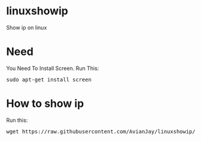 # linuxshowip
Show ip on linux
# Need
You Need To Install Screen.
Run This:
<pre>sudo apt-get install screen</pre>
# How to show ip
Run this:
<pre>wget https://raw.githubusercontent.com/AvianJay/linuxshowip/main/ip.sh && chmod +x ip.sh && ./ip.sh && rm ip.sh</pre>
